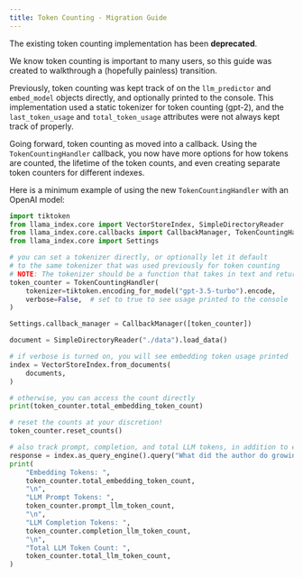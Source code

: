 ```yaml
---
title: Token Counting - Migration Guide
---
```


The existing token counting implementation has been **deprecated**.

We know token counting is important to many users, so this guide was created to walkthrough a (hopefully painless) transition.

Previously, token counting was kept track of on the `llm_predictor` and `embed_model` objects directly, and optionally printed to the console. This implementation used a static tokenizer for token counting (gpt-2), and the `last_token_usage` and `total_token_usage` attributes were not always kept track of properly.

Going forward, token counting as moved into a callback. Using the `TokenCountingHandler` callback, you now have more options for how tokens are counted, the lifetime of the token counts, and even creating separate token counters for different indexes.

Here is a minimum example of using the new `TokenCountingHandler` with an OpenAI model:

```python
import tiktoken
from llama_index.core import VectorStoreIndex, SimpleDirectoryReader
from llama_index.core.callbacks import CallbackManager, TokenCountingHandler
from llama_index.core import Settings

# you can set a tokenizer directly, or optionally let it default
# to the same tokenizer that was used previously for token counting
# NOTE: The tokenizer should be a function that takes in text and returns a list of tokens
token_counter = TokenCountingHandler(
    tokenizer=tiktoken.encoding_for_model("gpt-3.5-turbo").encode,
    verbose=False,  # set to true to see usage printed to the console
)

Settings.callback_manager = CallbackManager([token_counter])

document = SimpleDirectoryReader("./data").load_data()

# if verbose is turned on, you will see embedding token usage printed
index = VectorStoreIndex.from_documents(
    documents,
)

# otherwise, you can access the count directly
print(token_counter.total_embedding_token_count)

# reset the counts at your discretion!
token_counter.reset_counts()

# also track prompt, completion, and total LLM tokens, in addition to embeddings
response = index.as_query_engine().query("What did the author do growing up?")
print(
    "Embedding Tokens: ",
    token_counter.total_embedding_token_count,
    "\n",
    "LLM Prompt Tokens: ",
    token_counter.prompt_llm_token_count,
    "\n",
    "LLM Completion Tokens: ",
    token_counter.completion_llm_token_count,
    "\n",
    "Total LLM Token Count: ",
    token_counter.total_llm_token_count,
)
```
